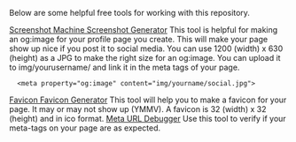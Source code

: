 Below are some helpful free tools for working with this repository. 


[Screenshot Machine Screenshot Generator](https://www.screenshotmachine.com/website-screenshot-generator.php)
This tool is helpful for making an og:image for your profile page you create. This will make your page show up nice if you post it to social media. You can use 1200 (width) x 630 (height) as a JPG to make the right size for an og:image. You can upload it to img/yourusername/ and link it in the meta tags of your page.
```
  <meta property="og:image" content="img/yourname/social.jpg">
```
[Favicon Favicon Generator](https://favicon.io/)
This tool will help you to make a favicon for your page. It may or may not show up (YMMV). A favicon is 32 (width) x 32 (height) and in ico format.
[Meta URL Debugger](https://developers.facebook.com/tools/debug/)
Use this tool to verify if your meta-tags on your page are as expected.
